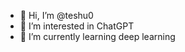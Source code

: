 - 👋 Hi, I’m @teshu0
- 👀 I’m interested in ChatGPT
- 🌱 I’m currently learning deep learning

<!---
teshu0/teshu0 is a ✨ special ✨ repository because its `README.md` (this file) appears on your GitHub profile.
You can click the Preview link to take a look at your changes.
--->
